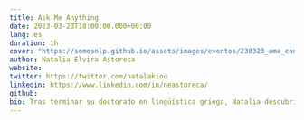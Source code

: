 ```yaml
---
title: Ask Me Anything
date: 2023-03-23T18:00:00.000+00:00
lang: es
duration: 1h
cover: "https://somosnlp.github.io/assets/images/eventos/230323_ama_con_natalia_elvira.jpg"
author: Natalia Elvira Astoreca
website: 
twitter: https://twitter.com/natalakiou
linkedin: https://www.linkedin.com/in/neastoreca/
github: 
bio: Tras terminar su doctorado en lingüística griega, Natalia descubrió Python y el NLP. Desde entonces ha trabajado como lingüista computacional y cuenta con experiencia en el diseño de tareas y guías de anotación, además de gestión de proyectos y equipos de anotación. Su obsesión por las anotaciones de calidad la llevó a descubrir Argilla, donde se ha incorporado recientemente como Product Manager. 
---
```


<EventSummary
    description="Puedo resolver todas las preguntas que te surjan sobre el etiquetado de datos y la organización de proyectos de anotación."
    poster="https://somosnlp.github.io/assets/images/eventos/230323_ama_con_natalia_elvira.jpg"
    video=""
    name=""
    website=""
    twitter=""
    linkedin=""
    github=""
    bio=""
/>
